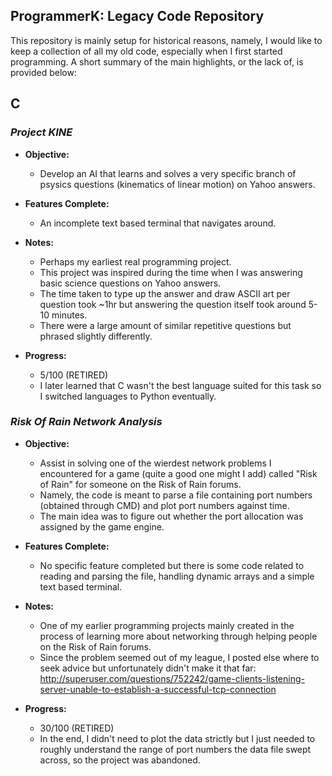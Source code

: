 ## ProgrammerK: Legacy Code Repository

This repository is mainly setup for historical reasons, namely, I would like to keep a collection of all my old code, especially when I first started programming. A short summary of the main highlights, or the lack of, is provided below:


## C

### *Project KINE*
 
* **Objective:** 
   * Develop an AI that learns and solves a very specific branch of psysics questions (kinematics of linear motion) on Yahoo answers.

* **Features Complete:** 
   * An incomplete text based terminal that navigates around. 
 
* **Notes:** 
   * Perhaps my earliest real programming project.
   * This project was inspired during the time when I was answering basic science questions on Yahoo answers.
   * The time taken to type up the answer and draw ASCII art per question took ~1hr but answering the question itself took around 5-10 minutes. 
   * There were a large amount of similar repetitive questions but phrased slightly differently.

* **Progress:** 
   * 5/100 (RETIRED)
   * I later learned that C wasn't the best language suited for this task so I switched languages to Python eventually.


### *Risk Of Rain Network Analysis*
 
* **Objective:** 
   * Assist in solving one of the wierdest network problems I encountered for a game (quite a good one might I add) called "Risk of Rain" for someone on the Risk of Rain forums.
   * Namely, the code is meant to parse a file containing port numbers (obtained through CMD) and plot port numbers against time.
   * The main idea was to figure out whether the port allocation was assigned by the game engine.

* **Features Complete:** 
   * No specific feature completed but there is some code related to reading and parsing the file, handling dynamic arrays and a simple text based terminal. 
 
* **Notes:** 
   * One of my earlier programming projects mainly created in the process of learning more about networking through helping people on the Risk of Rain forums.
   * Since the problem seemed out of my league, I posted else where to seek advice but unfortunately didn't make it that far: http://superuser.com/questions/752242/game-clients-listening-server-unable-to-establish-a-successful-tcp-connection

* **Progress:** 
   * 30/100 (RETIRED)
   * In the end, I didn't need to plot the data strictly but I just needed to roughly understand the range of port numbers the data file swept across, so the project was abandoned. 
